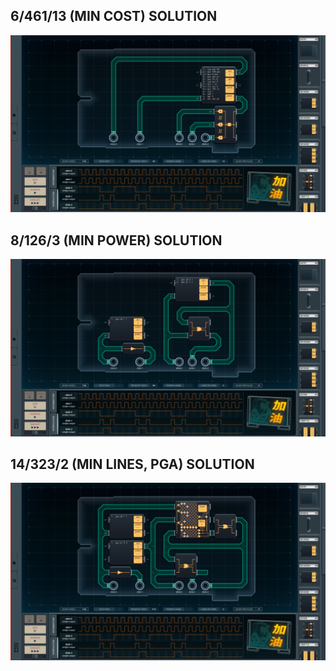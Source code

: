 6/461/13 (MIN COST) SOLUTION
----------------------------

![screenshot0](https://github.com/shiawasenahikari/Shenzhen-IO-Solutions/blob/master/004-animated-esports-sign/screenshot0.png)

8/126/3 (MIN POWER) SOLUTION
----------------------------

![screenshot1](https://github.com/shiawasenahikari/Shenzhen-IO-Solutions/blob/master/004-animated-esports-sign/screenshot1.png)

14/323/2 (MIN LINES, PGA) SOLUTION
----------------------------------

![screenshot2](https://github.com/shiawasenahikari/Shenzhen-IO-Solutions/blob/master/004-animated-esports-sign/screenshot2.png)
